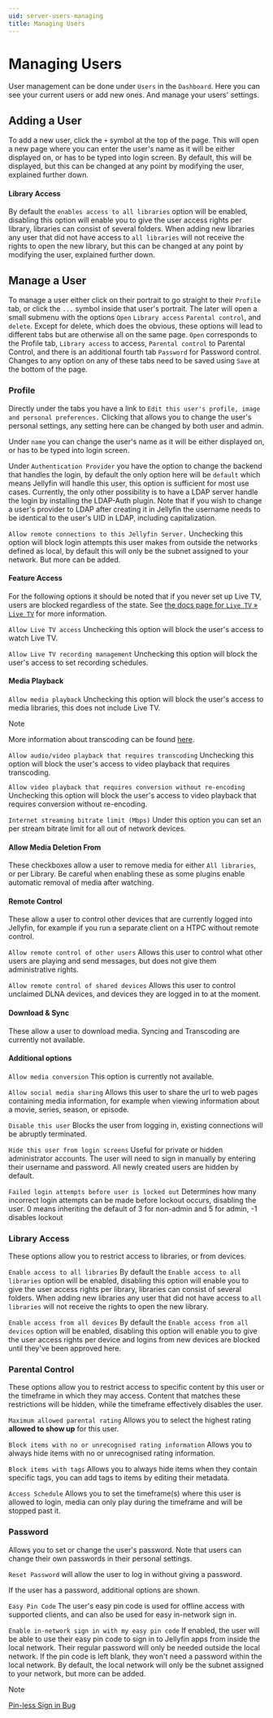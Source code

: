 ```yaml
---
uid: server-users-managing
title: Managing Users
---
```


# Managing Users

User management can be done under `Users` in the `Dashboard`. Here you can see your current users or add new ones. And manage your users' settings.

## Adding a User

To add a new user, click the `+` symbol at the top of the page. This will open a new page where you can enter the user's name as it will be either displayed on, or has to be typed into login screen. By default, this will be displayed, but this can be changed at any point by modifying the user, explained further down.

#### Library Access

By default the `enables access to all libraries` option will be enabled, disabling this option will enable you to give the user access rights per library, libraries can consist of several folders. When adding new libraries any user that did not have access to `all libraries` will not receive the rights to open the new library, but this can be changed at any point by modifying the user, explained further down.

## Manage a User

To manage a user either click on their portrait to go straight to their `Profile` tab, or click the `...` symbol inside that user's portrait. The later will open a small submenu with the options `Open` `Library access` `Parental control`, and `delete`. Except for delete, which does the obvious, these options will lead to different tabs but are otherwise all on the same page. `Open` corresponds to the Profile tab, `Library access` to access, `Parental control` to Parental Control, and there is an additional fourth tab `Password` for Password control. Changes to any option on any of these tabs need to be saved using `Save` at the bottom of the page.

### Profile
Directly under the tabs you have a link to `Edit this user's profile, image and personal preferences.` Clicking that allows you to change the user's personal settings, any setting here can be changed by both user and admin.

Under `name` you can change the user's name as it will be either displayed on, or has to be typed into login screen.

Under `Authentication Provider` you have the option to change the backend that handles the login, by default the only option here will be `default` which means Jellyfin will handle this user, this option is sufficient for most use cases. Currently, the only other possibility is to have a LDAP server handle the login by installing the LDAP-Auth plugin. Note that if you wish to change a user's provider to LDAP after creating it in Jellyfin the username needs to be identical to the user's UID in LDAP, including capitalization.

`Allow remote connections to this Jellyfin Server.` Unchecking this option will block login attempts this user makes from outside the networks defined as local, by default this will only be the subnet assigned to your network. But more can be added.

#### Feature Access

For the following options it should be noted that if you never set up Live TV, users are blocked regardless of the state. See [the docs page for `Live TV` » `Live TV`](xref:server-live-tv-index) for more information.

`Allow Live TV access` Unchecking this option will block the user's access to watch Live TV.

`Allow Live TV recording management` Unchecking this option will block the user's access to set recording schedules.

#### Media Playback

`Allow media playback` Unchecking this option will block the user's access to media libraries, this does not include Live TV.

> [!NOTE]
> More information about transcoding can be found [here](xref:server-transcoding).

`Allow audio/video playback that requires transcoding` Unchecking this option will block the user's access to video playback that requires transcoding.

`Allow video playback that requires conversion without re-encoding` Unchecking this option will block the user's access to video playback that requires conversion without re-encoding.

`Internet streaming bitrate limit (Mbps)` Under this option you can set an per stream bitrate limit for all out of network devices.

#### Allow Media Deletion From

These checkboxes allow a user to remove media for either `All libraries`, or per Library. Be careful when enabling these as some plugins enable automatic removal of media after watching.

#### Remote Control

These allow a user to control other devices that are currently logged into Jellyfin, for example if you run a separate client on a HTPC without remote control.

`Allow remote control of other users` Allows this user to control what other users are playing and send messages, but does not give them administrative rights.

`Allow remote control of shared devices` Allows this user to control unclaimed DLNA devices, and devices they are logged in to at the moment.

#### Download & Sync

These allow a user to download media. Syncing and Transcoding are currently not available.

#### Additional options

`Allow media conversion` This option is currently not available.

`Allow social media sharing` Allows this user to share the url to web pages containing media information, for example when viewing information about a movie, series, season, or episode.

`Disable this user` Blocks the user from logging in, existing connections will be abruptly terminated.

`Hide this user from login screens` Useful for private or hidden administrator accounts. The user will need to sign in manually by entering their username and password. All newly created users are hidden by default.

`Failed login attempts before user is locked out` Determines how many incorrect login attempts can be made before lockout occurs, disabling the user. 0 means inheriting the default of 3 for non-admin and 5 for admin, -1 disables lockout

### Library Access

These options allow you to restrict access to libraries, or from devices.

`Enable access to all libraries` By default the `Enable access to all libraries` option will be enabled, disabling this option will enable you to give the user access rights per library, libraries can consist of several folders. When adding new libraries any user that did not have access to `all libraries` will not receive the rights to open the new library.

`Enable access from all devices` By default the `Enable access from all devices` option will be enabled, disabling this option will enable you to give the user access rights per device and logins from new devices are blocked until they've been approved here.

### Parental Control

These options allow you to restrict access to specific content by this user or the timeframe in which they may access. Content that matches these restrictions will be hidden, while the timeframe effectively disables the user.

`Maximum allowed parental rating` Allows you to select the highest rating __allowed to show up__ for this user.

`Block items with no or unrecognised rating information` Allows you to always hide items with no or unrecognised rating information.

`Block items with tags` Allows you to always hide items when they contain specific tags, you can add tags to items by editing their metadata.

`Access Schedule` Allows you to set the timeframe(s) where this user is allowed to login, media can only play during the timeframe and will be stopped past it.

### Password
Allows you to set or change the user's password. Note that users can change their own passwords in their personal settings.

`Reset Password` will allow the user to log in without giving a password.

If the user has a password, additional options are shown.

`Easy Pin Code` The user's easy pin code is used for offline access with supported clients, and can also be used for easy in-network sign in.

`Enable in-network sign in with my easy pin code` If enabled, the user will be able to use their easy pin code to sign in to Jellyfin apps from inside the local network. Their regular password will only be needed outside the local network. If the pin code is left blank, they won't need a password within the local network. By default, the local network will only be the subnet assigned to your network, but more can be added. <!--More information about this can be found [on the docs page for `Expert` » `Advanced`](https://linktopage?) (not written yet)-->

> [!NOTE]
> [Pin-less Sign in Bug](https://github.com/jellyfin/jellyfin/issues/2125#issuecomment-566400711)
